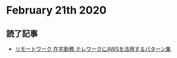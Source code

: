 # February 21th 2020
## 読了記事
- [リモートワーク 在宅勤務 テレワークにAWSを活用するパターン集](https://dev.classmethod.jp/cloud/aws/collection-of-patterns-for-telework/)